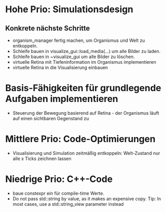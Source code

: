 # Hohe Prio: Simulationsdesign
## Konkrete nächste Schritte
- organism_manager fertig machen, um Organismus und Welt zu entkoppeln.
- Schleife bauen in visualize_gui::load_media(...) um alle Bilder zu laden.
- Schleife bauen in ~visualize_gui um alle Bilder zu löschen.
- virtuelle Retina mit Tiefeninformation im Organismus implementieren
- virtuelle Retina in die Visualisierung einbauen

# Basis-Fähigkeiten für grundlegende Aufgaben implementieren
- Steuerung der Bewegung basierend auf Retina - der Organismus läuft auf einen sichtbaren Gegenstand zu

# Mittlere Prio: Code-Optimierungen
- Visualisierung und Simulation zeitmäßig entkoppeln: Welt-Zustand nur alle x Ticks zeichnen lassen

# Niedrige Prio: C++-Code
- baue constexpr ein für compile-time Werte.
- Do not pass std::string by value, as it makes an expensive copy. Tip: In most cases, use a std::string_view parameter instead 